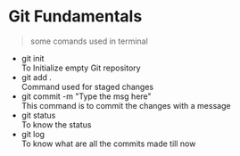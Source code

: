 # Git Fundamentals

> some comands used in terminal

- git init  
  To Initialize empty Git repository
- git add .  
  Command used for staged changes
- git commit -m "Type the msg here"  
  This command is to commit the changes with a message
- git status  
  To know the status
- git log  
  To know what are all the commits made till now
